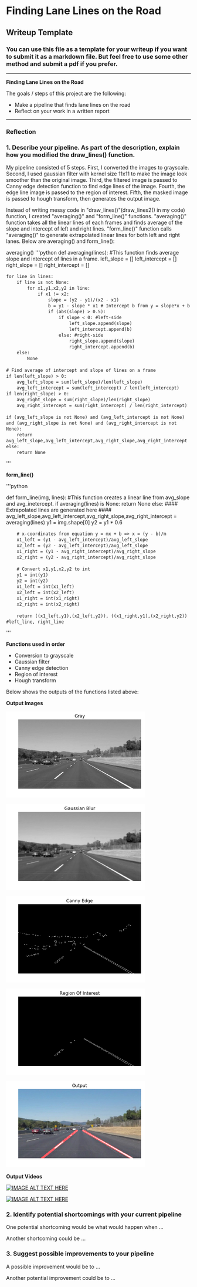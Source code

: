# **Finding Lane Lines on the Road**

## Writeup Template

### You can use this file as a template for your writeup if you want to submit it as a markdown file. But feel free to use some other method and submit a pdf if you prefer.

---

**Finding Lane Lines on the Road**

The goals / steps of this project are the following:
* Make a pipeline that finds lane lines on the road
* Reflect on your work in a written report


[//]: # (Image References)

[image1]: ./test_images_output/gray.jpg "Grayscale"
[image2]: ./test_images_output/gaussian_blur.jpg "Grayscale"
[image3]: ./test_images_output/canny_edge.jpg "Grayscale"
[image4]: ./test_images_output/roi.jpg "Grayscale"
[image5]: ./test_images_output/output.jpg "Grayscale"



---

### Reflection

### 1. Describe your pipeline. As part of the description, explain how you modified the draw_lines() function.

My pipeline consisted of 5 steps. First, I converted the images to grayscale. Second, I used gaussian filter with kernel size 11x11 to make the image look smoother than the original image. Third, the filtered image is passed to Canny edge detection function to find edge lines of the image. Fourth, the edge line image is passed to the region of interest. Fifth, the masked image is passed to hough transform, then generates the output image.

Instead of writing messy code in "draw_lines()"(draw_lines2() in my code) function, I created "averaging()" and "form_line()" functions. "averaging()" function takes all the linear lines of each frames and finds average of the slope and intercept of left and right lines. "form_line()" function calls "averaging()" to generate extrapolated linear lines for both left and right lanes.
Below are averaging() and form_line():

averaging()
'''python
def averaging(lines):
    #This function finds average slope and intercept of lines in a frame.
    left_slope = []
    left_intercept = []
    right_slope = []
    right_intercept = []

    for line in lines:
        if line is not None:
            for x1,y1,x2,y2 in line:
                if x1 != x2:
                    slope = (y2 - y1)/(x2 - x1)
                    b = y1 - slope * x1 # Intercept b from y = slope*x + b
                    if (abs(slope) > 0.5):
                        if slope < 0: #left-side
                            left_slope.append(slope)
                            left_intercept.append(b)
                        else: #right-side
                            right_slope.append(slope)
                            right_intercept.append(b)
        else:
            None

    # Find average of intercept and slope of lines on a frame
    if len(left_slope) > 0:
        avg_left_slope = sum(left_slope)/len(left_slope)
        avg_left_intercept = sum(left_intercept) / len(left_intercept)
    if len(right_slope) > 0:
        avg_right_slope = sum(right_slope)/len(right_slope)
        avg_right_intercept = sum(right_intercept) / len(right_intercept)

    if (avg_left_slope is not None) and (avg_left_intercept is not None) and (avg_right_slope is not None) and (avg_right_intercept is not None):
        return avg_left_slope,avg_left_intercept,avg_right_slope,avg_right_intercept
    else:
        return None
'''

**form_line()**

'''python

def form_line(img, lines):
    #This function creates a linear line from avg_slope and avg_inetercept.
    if averaging(lines) is None:
        return None
    else:
        #### Extrapolated lines are generated here ####
        avg_left_slope,avg_left_intercept,avg_right_slope,avg_right_intercept = averaging(lines)
        y1 = img.shape[0]
        y2 = y1 * 0.6

        # x-coordinates from equation y = mx + b => x = (y - b)/m
        x1_left = (y1 - avg_left_intercept)/avg_left_slope
        x2_left = (y2 - avg_left_intercept)/avg_left_slope
        x1_right = (y1 - avg_right_intercept)/avg_right_slope
        x2_right = (y2 - avg_right_intercept)/avg_right_slope

        # Convert x1,y1,x2,y2 to int
        y1 = int(y1)
        y2 = int(y2)
        x1_left = int(x1_left)
        x2_left = int(x2_left)
        x1_right = int(x1_right)
        x2_right = int(x2_right)

        return ((x1_left,y1),(x2_left,y2)), ((x1_right,y1),(x2_right,y2)) #left_line, right_line
'''

**Functions used in order**
* Conversion to grayscale
* Gaussian filter
* Canny edge detection
* Region of interest
* Hough transform

Below shows the outputs of the functions listed above:

**Output Images**

![alt text][image1]

![alt text][image2]

![alt text][image3]

![alt text][image4]

![alt text][image5]

**Output Videos**

[![IMAGE ALT TEXT HERE](http://img.youtube.com/vi/jTXmDoVTzYs/0.jpg)](http://www.youtube.com/watch?v=jTXmDoVTzYs)

[![IMAGE ALT TEXT HERE](http://img.youtube.com/vi/kx1p7ePWCR0/0.jpg)](http://www.youtube.com/watch?v=kx1p7ePWCR0)

### 2. Identify potential shortcomings with your current pipeline


One potential shortcoming would be what would happen when ...

Another shortcoming could be ...


### 3. Suggest possible improvements to your pipeline

A possible improvement would be to ...

Another potential improvement could be to ...
